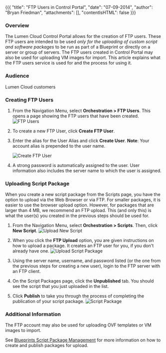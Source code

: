 {{{
  "title": "FTP Users in Control Portal",
  "date": "07-09-2014",
  "author": "Bryan Friedman",
  "attachments": [],
  "contentIsHTML": false
}}}

### Overview
The Lumen Cloud Control Portal allows for the creation of FTP users. These FTP users are intended to be used *only for the uploading of custom script and software packages* to be run as part of a Blueprint or directly on a server or group of servers. The FTP users created in Control Portal may also be used for uploading VM images for import. This article explains what the FTP users service is used for and the process for using it.

### Audience
Lumen Cloud customers

### Creating FTP Users
1. From the Navigation Menu, select **Orchestration > FTP Users**. This opens a page showing the FTP users that have been created.
   ![FTP Users](../images/clc-ftp-users-page.png)

2. To create a new FTP User, click **Create FTP User**.

3. Enter the alias for the User Alias and click **Create User**. **Note**: Your account alias is prepended to the user name.

   ![Create FTP User](../images/clc-ftp-create-user.png)

4. A strong password is automatically assigned to the user. User information also includes the server name to which the user is assigned.

### Uploading Script Package
When you create a new script package from the Scripts page, you have the option to upload via the Web Browser or via FTP. For smaller packages, it is easier to use the browser upload option. However, for packages that are larger than 4 MB, we recommend an FTP upload. This (and only this) is what the user(s) you created in the previous steps should be used for.

1. From the Navigation Menu, select **Orchestration > Scripts**. Then, click **New Script**.
   ![Upload New Script](../images/clc-ftp-new-script.png)

2. When you click the **FTP Upload** option, you are given instructions on how to upload a package. It creates an FTP user for you, if you don't already have one.
   ![Upload Script Package](../images/clc-ftp-upload-option.png)

3. Using the server name, username, and password listed (or the one from the previous steps for creating a new user), login to the FTP server with an FTP client.

4. On the Script Packages page, click the **Unpublished** tab. You should see the script that you just uploaded in the list.

5. Click **Publish** to take you through the process of completing the publication of your script package.
![Script Package](../images/clc-ftp-publish-script.png)

### Additional Information
The FTP account may also be used for uploading OVF templates or VM images to import.

See [Blueprints Script Package Management](../Blueprints/blueprints-script-and-software-package-management.md) for more information on how to create and publish packages for upload.
